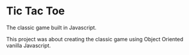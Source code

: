 # Tic Tac Toe

The classic game built in Javascript.

This project was about creating the classic game using Object Oriented vanilla Javascript.

